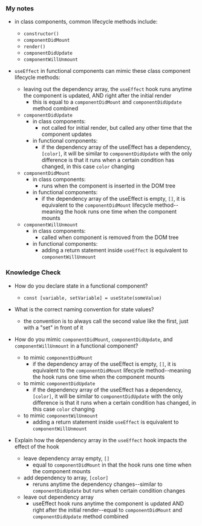 ### My notes
- in class components, common lifecycle methods include:
  - `constructor()`
  - `componentDidMount`
  - `render()`
  - `componentDidUpdate`
  - `componentWillUnmount`

- `useEffect` in functional components can mimic these class component lifecycle methods:
  - leaving out the dependency array, the `useEffect` hook runs anytime the component is updated, AND right after the initial render
    - this is equal to a `componentDidMount` and `componentDidUpdate` method combined
  - `componentDidUpdate`
    - in class components:
      - not called for initial render, but called any other time that the component updates
    - in functional components:
      - if the dependency array of the useEffect has a dependency, `[color]`, it will be similar to `componentDidUpdate` with the only difference is that it runs when a certain condition has changed, in this case `color` changing
  - `componentDidMount`
    - in class components:
      - runs when the component is inserted in the DOM tree
    - in functional components:
      - if the dependency array of the useEffect is empty, `[]`, it is equivalent to the `componentDidMount` lifecycle method--meaning the hook runs one time when the component mounts
  - `componentWillUnmount`
    - in class components:
      - called when component is removed from the DOM tree
    - in functional components:
      - adding a return statement inside `useEffect` is equivalent to `componentWillUnmount`

### Knowledge Check
- How do you declare state in a functional component?
  - `const [variable, setVariable] = useState(someValue)`

- What is the correct naming convention for state values?
  - the convention is to always call the second value like the first, just with a "set" in front of it

- How do you mimic `componentDidMount`, `componentDidUpdate`, and `componentWillUnmount` in a functional component?
  - to mimic `componentDidMount` 
    - if the dependency array of the useEffect is empty, `[]`, it is equivalent to the `componentDidMount` lifecycle method--meaning the hook runs one time when the component mounts
  - to mimic `componentDidUpdate`
    - if the dependency array of the useEffect has a dependency, `[color]`, it will be similar to `componentDidUpdate` with the only difference is that it runs when a certain condition has changed, in this case `color` changing
  - to mimic `componentWilUnmount`
    - adding a return statement inside `useEffect` is equivalent to `componentWillUnmount`

- Explain how the dependency array in the `useEffect` hook impacts the effect of the hook
  - leave dependency array empty, `[]`
    - equal to `componentDidMount` in that the hook runs one time when the component mounts
  - add dependency to array, `[color]`
    - reruns anytime the dependency changes--similar to `componentDidUpdate` but runs when certain condition changes
  - leave out dependency array
    - useEffect hook runs anytime the component is updated AND right after the initial render--equal to `componentDidMount` and `componentDidUpdate` method combined